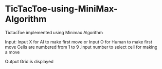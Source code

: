 # TicTacToe-using-MiniMax-Algorithm

TictacToe implemented using Minimax Algorithm

Input:
Input X for AI to make first move or Input O for Human to make first move
Cells are numbered from 1 to 9 .Input number to select cell for making a move

Output 
Grid is displayed
